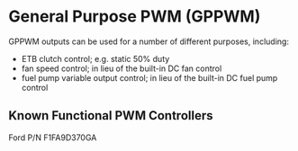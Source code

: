 # General Purpose PWM (GPPWM)

GPPWM outputs can be used for a number of different purposes, including:

- ETB clutch control; e.g. static 50% duty
- fan speed control; in lieu of the built-in DC fan control
- fuel pump variable output control; in lieu of the built-in DC fuel pump control

## Known Functional PWM Controllers

Ford P/N F1FA9D370GA
